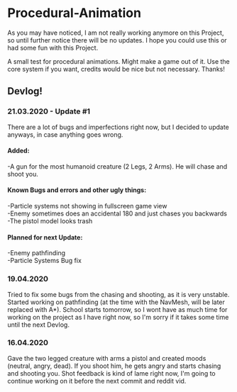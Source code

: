 # Procedural-Animation
As you may have noticed, I am not really working anymore on this Project, so until further notice there will be no updates. I hope you could use this or had some fun with this Project.

A small test for procedural animations. Might make a game out of it. Use the core system if you want, credits would be nice but not necessary. Thanks!

## Devlog!
### 21.03.2020 - Update #1
There are a lot of bugs and imperfections right now, but I decided to update anyways, in case anything goes wrong.
#### Added:
-A gun for the most humanoid creature (2 Legs, 2 Arms). He will chase and shoot you.
#### Known Bugs and errors and other ugly things:
-Particle systems not showing in fullscreen game view  
-Enemy sometimes does an accidental 180 and just chases you backwards  
-The pistol model looks trash
#### Planned for next Update:
-Enemy pathfinding  
-Particle Systems Bug fix

### 19.04.2020
Tried to fix some bugs from the chasing and shooting, as it is very unstable.
Started working on pathfinding (at the time with the NavMesh, will be later replaced with A*).
School starts tomorrow, so I wont have as much time for working on the project as I have right now,
so I'm sorry if it takes some time until the next Devlog.

### 16.04.2020
Gave the two legged creature with arms a pistol and created moods (neutral, angry, dead). 
If you shoot him, he gets angry and starts chasing and shooting you. 
Shot feedback is kind of lame right now, I'm going to continue working on it before the next commit and reddit vid.
